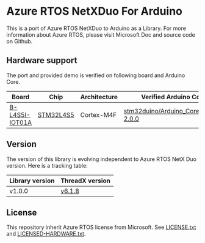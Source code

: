 # Azure RTOS NetXDuo For Arduino

This is a port of Azure RTOS NetXDuo to Arduino as a Library. For more information about Azure RTOS, please visit Microsoft Doc and source code on Github.

## Hardware support

The port and provided demo is verified on following board and Arduino Core. 

| Board | Chip | Architecture | Verified Arduino Core | 
| - | - | - | -|
| [B-L4S5I-IOT01A](https://www.st.com/en/evaluation-tools/b-l4s5i-iot01a.html) | [STM32L4S5](https://www.st.com/zh/microcontrollers-microprocessors/stm32l4r5-s5.html) | Cortex-M4F | [stm32duino/Arduino_Core_STM32 2.0.0](https://github.com/stm32duino/Arduino_Core_STM32)

## Version

The version of this library is evolving independent to Azure RTOS NetX Duo version. Here is a tracking table:

| Library version | ThreadX version |
| - | - |
| v1.0.0 | [v6.1.8](https://github.com/azure-rtos/netxduo/tree/v6.1.8_rel)  |

## License

This repository inherit Azure RTOS license from Microsoft. See [LICENSE.txt](./LICENSE.txt) and [LICENSED-HARDWARE.txt](./LICENSED-HARDWARE.txt).
